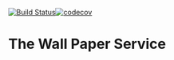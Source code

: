 [![Build Status](https://www.travis-ci.org/dilyarakhabibullina/homeWork-lesson7.svg?branch=master)](https://www.travis-ci.org/dilyarakhabibullina/homeWork-lesson7)[![codecov](https://codecov.io/gh/dilyarakhabibullina/homeWork-lesson7/branch/master/graph/badge.svg)](https://codecov.io/gh/dilyarakhabibullina/homeWork-lesson7)

# The Wall Paper Service
